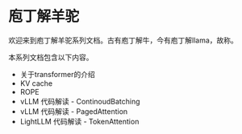 # 庖丁解羊驼

欢迎来到庖丁解羊驼系列文档。古有庖丁解牛，今有庖丁解llama，故称。

本系列文档包含以下内容。
- 关于transformer的介绍
- KV cache
- ROPE
- vLLM 代码解读 - ContinoudBatching
- vLLM 代码解读 - PagedAttention
- LightLLM 代码解读 - TokenAttention